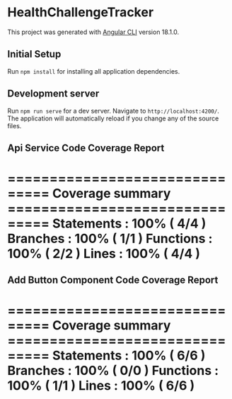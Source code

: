 # HealthChallengeTracker

This project was generated with [Angular CLI](https://github.com/angular/angular-cli) version 18.1.0.

## Initial Setup

Run `npm install` for installing all application dependencies.

## Development server

Run `npm run serve` for a dev server. 
Navigate to `http://localhost:4200/`. 
The application will automatically reload if you change any of the source files.

## Api Service Code Coverage Report
=============================== Coverage summary ===============================
Statements   : 100% ( 4/4 )
Branches     : 100% ( 1/1 )
Functions    : 100% ( 2/2 )
Lines        : 100% ( 4/4 )
================================================================================


## Add Button Component Code Coverage Report
=============================== Coverage summary ===============================
Statements   : 100% ( 6/6 )
Branches     : 100% ( 0/0 )
Functions    : 100% ( 1/1 )
Lines        : 100% ( 6/6 )
================================================================================
